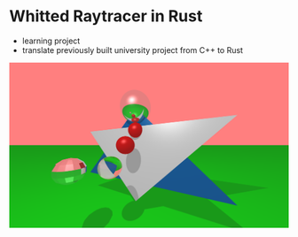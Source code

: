 # Whitted Raytracer in Rust
- learning project
- translate previously built university project from C++ to Rust  

![](render.png)